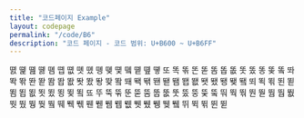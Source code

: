 ```yaml
---
title: "코드페이지 Example"
layout: codepage
permalink: "/code/B6"
description: "코드 페이지 - 코드 범위: U+B600 ~ U+B6FF"
---
```


<span class="character">똀</span>
<span class="character">똁</span>
<span class="character">똂</span>
<span class="character">똃</span>
<span class="character">똄</span>
<span class="character">똅</span>
<span class="character">똆</span>
<span class="character">똇</span>
<span class="character">똈</span>
<span class="character">똉</span>
<span class="character">똊</span>
<span class="character">똋</span>
<span class="character">똌</span>
<span class="character">똍</span>
<span class="character">똎</span>
<span class="character">똏</span>
<span class="character">또</span>
<span class="character">똑</span>
<span class="character">똒</span>
<span class="code tofu"></span>
<span class="character">똔</span>
<span class="code tofu"></span>
<span class="code tofu"></span>
<span class="character">똗</span>
<span class="code tofu"></span>
<span class="code tofu"></span>
<span class="code tofu"></span>
<span class="code tofu"></span>
<span class="code tofu"></span>
<span class="code tofu"></span>
<span class="code tofu"></span>
<span class="code tofu"></span>
<span class="character">똠</span>
<span class="character">똡</span>
<span class="character">똢</span>
<span class="character">똣</span>
<span class="character">똤</span>
<span class="character">똥</span>
<span class="character">똦</span>
<span class="code tofu"></span>
<span class="character">똨</span>
<span class="code tofu"></span>
<span class="code tofu"></span>
<span class="code tofu"></span>
<span class="character">똬</span>
<span class="character">똭</span>
<span class="character">똮</span>
<span class="code tofu"></span>
<span class="character">똰</span>
<span class="code tofu"></span>
<span class="code tofu"></span>
<span class="character">똳</span>
<span class="code tofu"></span>
<span class="code tofu"></span>
<span class="code tofu"></span>
<span class="code tofu"></span>
<span class="code tofu"></span>
<span class="code tofu"></span>
<span class="code tofu"></span>
<span class="code tofu"></span>
<span class="character">똼</span>
<span class="character">똽</span>
<span class="character">똾</span>
<span class="character">똿</span>
<span class="character">뙀</span>
<span class="character">뙁</span>
<span class="character">뙂</span>
<span class="code tofu"></span>
<span class="character">뙄</span>
<span class="code tofu"></span>
<span class="code tofu"></span>
<span class="code tofu"></span>
<span class="character">뙈</span>
<span class="character">뙉</span>
<span class="character">뙊</span>
<span class="code tofu"></span>
<span class="character">뙌</span>
<span class="code tofu"></span>
<span class="code tofu"></span>
<span class="character">뙏</span>
<span class="code tofu"></span>
<span class="code tofu"></span>
<span class="code tofu"></span>
<span class="code tofu"></span>
<span class="code tofu"></span>
<span class="code tofu"></span>
<span class="code tofu"></span>
<span class="code tofu"></span>
<span class="character">뙘</span>
<span class="character">뙙</span>
<span class="character">뙚</span>
<span class="character">뙛</span>
<span class="character">뙜</span>
<span class="character">뙝</span>
<span class="character">뙞</span>
<span class="code tofu"></span>
<span class="character">뙠</span>
<span class="code tofu"></span>
<span class="code tofu"></span>
<span class="code tofu"></span>
<span class="character">뙤</span>
<span class="character">뙥</span>
<span class="character">뙦</span>
<span class="code tofu"></span>
<span class="character">뙨</span>
<span class="code tofu"></span>
<span class="code tofu"></span>
<span class="character">뙫</span>
<span class="code tofu"></span>
<span class="code tofu"></span>
<span class="code tofu"></span>
<span class="code tofu"></span>
<span class="code tofu"></span>
<span class="code tofu"></span>
<span class="code tofu"></span>
<span class="code tofu"></span>
<span class="character">뙴</span>
<span class="character">뙵</span>
<span class="character">뙶</span>
<span class="character">뙷</span>
<span class="character">뙸</span>
<span class="character">뙹</span>
<span class="character">뙺</span>
<span class="code tofu"></span>
<span class="character">뙼</span>
<span class="code tofu"></span>
<span class="code tofu"></span>
<span class="code tofu"></span>
<span class="character">뚀</span>
<span class="code tofu"></span>
<span class="code tofu"></span>
<span class="code tofu"></span>
<span class="code tofu"></span>
<span class="code tofu"></span>
<span class="code tofu"></span>
<span class="code tofu"></span>
<span class="code tofu"></span>
<span class="code tofu"></span>
<span class="code tofu"></span>
<span class="code tofu"></span>
<span class="code tofu"></span>
<span class="code tofu"></span>
<span class="code tofu"></span>
<span class="code tofu"></span>
<span class="code tofu"></span>
<span class="code tofu"></span>
<span class="code tofu"></span>
<span class="code tofu"></span>
<span class="code tofu"></span>
<span class="code tofu"></span>
<span class="code tofu"></span>
<span class="code tofu"></span>
<span class="code tofu"></span>
<span class="code tofu"></span>
<span class="code tofu"></span>
<span class="code tofu"></span>
<span class="character">뚜</span>
<span class="character">뚝</span>
<span class="character">뚞</span>
<span class="code tofu"></span>
<span class="character">뚠</span>
<span class="code tofu"></span>
<span class="code tofu"></span>
<span class="character">뚣</span>
<span class="code tofu"></span>
<span class="code tofu"></span>
<span class="code tofu"></span>
<span class="code tofu"></span>
<span class="code tofu"></span>
<span class="code tofu"></span>
<span class="code tofu"></span>
<span class="code tofu"></span>
<span class="character">뚬</span>
<span class="character">뚭</span>
<span class="character">뚮</span>
<span class="character">뚯</span>
<span class="character">뚰</span>
<span class="character">뚱</span>
<span class="character">뚲</span>
<span class="code tofu"></span>
<span class="character">뚴</span>
<span class="code tofu"></span>
<span class="code tofu"></span>
<span class="code tofu"></span>
<span class="character">뚸</span>
<span class="character">뚹</span>
<span class="character">뚺</span>
<span class="code tofu"></span>
<span class="character">뚼</span>
<span class="code tofu"></span>
<span class="code tofu"></span>
<span class="character">뚿</span>
<span class="code tofu"></span>
<span class="code tofu"></span>
<span class="code tofu"></span>
<span class="code tofu"></span>
<span class="code tofu"></span>
<span class="code tofu"></span>
<span class="code tofu"></span>
<span class="code tofu"></span>
<span class="character">뛈</span>
<span class="character">뛉</span>
<span class="character">뛊</span>
<span class="character">뛋</span>
<span class="character">뛌</span>
<span class="character">뛍</span>
<span class="character">뛎</span>
<span class="code tofu"></span>
<span class="character">뛐</span>
<span class="code tofu"></span>
<span class="code tofu"></span>
<span class="code tofu"></span>
<span class="character">뛔</span>
<span class="character">뛕</span>
<span class="character">뛖</span>
<span class="code tofu"></span>
<span class="character">뛘</span>
<span class="code tofu"></span>
<span class="code tofu"></span>
<span class="character">뛛</span>
<span class="code tofu"></span>
<span class="code tofu"></span>
<span class="code tofu"></span>
<span class="code tofu"></span>
<span class="code tofu"></span>
<span class="code tofu"></span>
<span class="code tofu"></span>
<span class="code tofu"></span>
<span class="character">뛤</span>
<span class="character">뛥</span>
<span class="character">뛦</span>
<span class="character">뛧</span>
<span class="character">뛨</span>
<span class="character">뛩</span>
<span class="character">뛪</span>
<span class="code tofu"></span>
<span class="character">뛬</span>
<span class="code tofu"></span>
<span class="code tofu"></span>
<span class="code tofu"></span>
<span class="character">뛰</span>
<span class="character">뛱</span>
<span class="character">뛲</span>
<span class="code tofu"></span>
<span class="character">뛴</span>
<span class="code tofu"></span>
<span class="code tofu"></span>
<span class="character">뛷</span>
<span class="code tofu"></span>
<span class="code tofu"></span>
<span class="code tofu"></span>
<span class="code tofu"></span>
<span class="code tofu"></span>
<span class="code tofu"></span>
<span class="code tofu"></span>
<span class="code tofu"></span>
